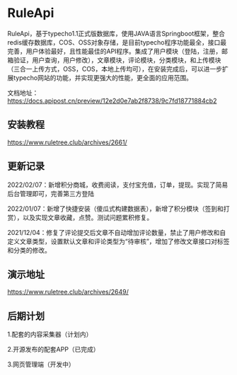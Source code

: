 # RuleApi

RuleApi，基于typecho1.1正式版数据库，使用JAVA语言Springboot框架，整合redis缓存数据库，COS、OSS对象存储，是目前typecho程序功能最全，接口最完善，用户体验最好，且性能最佳的API程序。集成了用户模块（登陆，注册，邮箱验证，用户查询，用户修改），文章模块，评论模块，分类模块，和上传模块（三合一上传方式，OSS，COS，本地上传均可），在安装完成后，可以进一步扩展typecho网站的功能，并实现更强大的性能，更全面的应用范围。

文档地址：https://docs.apipost.cn/preview/12e2d0e7ab2f8738/9c7fd18771884cb2

## 安装教程

https://www.ruletree.club/archives/2661/

## 更新记录

2022/02/07：新增积分商城，收费阅读，支付宝充值，订单，提现。实现了简易后台管理即可，完善第三方登陆

2022/01/07：新增了快捷安装（傻瓜式构建数据表），新增了积分模块（签到和打赏），以及实现文章收藏，点赞。测试问题累积修复。

2021/12/04：修复了评论提交后文章不自动增加评论数量，禁止了用户修改和自定义文章类型，设置默认文章和评论类型为“待审核”，增加了修改文章接口对标签和分类的修改。

## 演示地址

https://www.ruletree.club/archives/2649/


## 后期计划

1.配套的内容采集器（计划内）

2.开源发布的配套APP（已完成）

3.网页管理端（开发中）